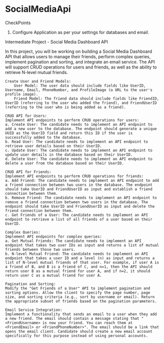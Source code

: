 # SocialMediaApi

CheckPoints
1. Configure Application as per your settings for databases and email.


Intermediate Project - Social Media Dashboard API

In this project, you will be working on building a Social Media Dashboard API that allows users to manage their friends, perform complex queries, implement pagination and sorting, and integrate an email service. The API will support CRUD operations for users and friends, as well as the ability to retrieve N-level mutual friends.

    Create User and Friend Models:
        User Model: The user data should include fields like UserID, Username, Email, PhoneNumber, and ProfileImage (a URL to the user's profile image).
        Friend Model: The friend data should include fields like FriendID, UserID (referring to the user who added the friend), and FriendUserID (referring to the user who is being added as a friend).

    CRUD API for Users:
    Implement API endpoints to perform CRUD operations for users:
    a. Create User: The candidate needs to implement an API endpoint to add a new user to the database. The endpoint should generate a unique UUID as the UserID field and return this ID if the user is successfully added to the database.
    b. Read User: The candidate needs to implement an API endpoint to retrieve user details based on their UserID.
    c. Update User: The candidate needs to implement an API endpoint to update user details in the database based on their UserID.
    d. Delete User: The candidate needs to implement an API endpoint to delete a user from the database based on their UserID.

    CRUD API for Friends:
    Implement API endpoints to perform CRUD operations for friends:
    a. Add Friend: The candidate needs to implement an API endpoint to add a friend connection between two users in the database. The endpoint should take UserID and FriendUserID as input and establish a friend connection between them.
    b. Remove Friend: The candidate needs to implement an API endpoint to remove a friend connection between two users in the database. The endpoint should take UserID and FriendUserID as input and delete the friend connection between them.
    c. Get Friends of a User: The candidate needs to implement an API endpoint to retrieve a list of all friends of a user based on their UserID.

    Complex Queries:
    Implement API endpoints for complex queries:
    a. Get Mutual Friends: The candidate needs to implement an API endpoint that takes two user IDs as input and returns a list of mutual friends between those two users.
    b. N-level Mutual Friend: The candidate needs to implement an API endpoint that takes a user ID and a level (n) as input and returns a list of N-level mutual friends of that user. For example, if user A is a friend of B, and B is a friend of C, and n=1, then the API should return user B as a mutual friend for user A, and if n=2, it should return user C as a mutual friend for user A.

    Pagination and Sorting:
    Modify the "Get Friends of a User" API to implement pagination and sorting options. Allow the client to specify the page number, page size, and sorting criteria (e.g., sort by username or email). Return the appropriate subset of friends based on the pagination parameters.

    Email Service Integration:
    Implement a functionality that sends an email to a user when they add a new friend. The email should contain a message stating that "<FriendUsername> is now your friend. You can reach them at <FriendEmail> or <FriendPhoneNumber>". The email should be a link that opens the email client. Candidate should create a new email account specifically for this purpose instead of using personal accounts.
